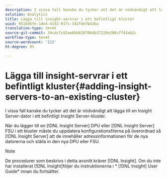 ```yaml
---
description: I vissa fall kanske du tycker att det är nödvändigt att lägga till en Insight Server-dator i ett befintligt Insight Server-kluster.
solution: Analytics
title: Lägga till insight-servrar i ett befintligt kluster
uuid: 951bd6fe-14e4-4192-917c-342fde7b43ba
translation-type: tm+mt
source-git-commit: 34cdcfc83ae6bb620706db37228e200cff43ab2c
workflow-type: tm+mt
source-wordcount: '112'
ht-degree: 0%

---
```



# Lägga till insight-servrar i ett befintligt kluster{#adding-insight-servers-to-an-existing-cluster}

I vissa fall kanske du tycker att det är nödvändigt att lägga till en Insight Server-dator i ett befintligt Insight Server-kluster.

När du lägger till en [!DNL Insight Server] DPU eller [!DNL Insight Server] FSU i ett kluster måste du uppdatera konfigurationsfilerna på överordnad så [!DNL Insight Server] att de innehåller adressinformationen för de nya datorerna och ställa in den nya DPU eller FSU.

>[!NOTE]
>
>De procedurer som beskrivs i detta avsnitt kräver [!DNL Insight]. Om du inte har installerat [!DNL Insight]följer du instruktionerna i * [!DNL Insight] User Guide* innan du fortsätter.


